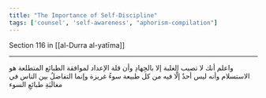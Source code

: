 ```yaml
---
title: "The Importance of Self-Discipline"
tags: ['counsel', 'self-awareness', "aphorism-compilation"]
---
```


 Section 116 in [[al-Durra al-yatīma]]

---
واعلم أنك لا تصيب الغلبة إلا بالجِهادِ وأن قلة الإعداد لموافقة الطبائع المتطلعة هو الاستسلام وأنه ليس أحدٌ إلَّا فيه من كل طبيعة سوءُ غريزة وإنما التفاضلُ بين الناس في مغالَبَةِ طبائعِ السوء
